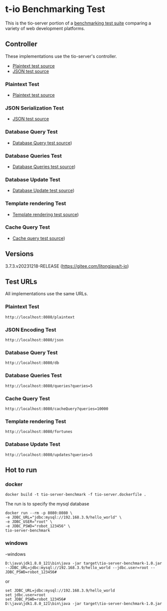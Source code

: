 # t-io Benchmarking Test

This is the tio-server portion of a [benchmarking test suite](../) comparing a variety of web development platforms.

## Controller

These implementations use the tio-server's controller.
* [Plaintext test source]()
* [JSON test source]()

### Plaintext Test

* [Plaintext test source](src/main/java/com/litongjava/tio/http/server/controller/IndexController.java)

### JSON Serialization Test

* [JSON test source](src/main/java/com/litongjava/tio/http/server/controller/IndexController.java)

### Database Query Test

* [Database Query test source](src/main/java/com/litongjava/tio/http/server/controller/DbController.java))

### Database Queries Test

* [Database Queries test source](src/main/java/com/litongjava/tio/http/server/controller/DbController.java))

### Database Update Test

* [Database Update test source](src/main/java/com/litongjava/tio/http/server/controller/DbController.java))

### Template rendering Test

* [Template rendering test source](src/main/java/com/litongjava/tio/http/server/controller/DbController.java))

### Cache Query Test
* [Cache query test source](src/main/java/com/litongjava/tio/http/server/controller/CacheController.java))


## Versions
3.7.3.v20231218-RELEASE (https://gitee.com/litongjava/t-io)

## Test URLs

All implementations use the same URLs.

### Plaintext Test

    http://localhost:8080/plaintext

### JSON Encoding Test

    http://localhost:8080/json

### Database Query Test

    http://localhost:8080/db

### Database Queries Test

    http://localhost:8080/queries?queries=5

### Cache Query Test

    http://localhost:8080/cacheQuery?queries=10000

### Template rendering Test

    http://localhost:8080/fortunes
    
### Database Update Test

    http://localhost:8080/updates?queries=5

 ## Hot to run
 ### docker 
 ```
 docker build -t tio-server-benchmark -f tio-server.dockerfile .
```
The run is to specify the mysql database
```
docker run --rm -p 8080:8080 \
-e JDBC_URL="jdbc:mysql://192.168.3.9/hello_world" \
-e JDBC_USER="root" \
-e JDBC_PSWD="robot_123456" \
tio-server-benchmark
```

### windows

-windows
```
D:\java\jdk1.8.0_121\bin\java -jar target\tio-server-benchmark-1.0.jar --JDBC_URL=jdbc:mysql://192.168.3.9/hello_world --jdbc.user=root --JDBC_PSWD=robot_123456#
```
or 
```
set JDBC_URL=jdbc:mysql://192.168.3.9/hello_world
set jdbc.user=root
set JDBC_PSWD=robot_123456#
D:\java\jdk1.8.0_121\bin\java -jar target\tio-server-benchmark-1.0.jar
```



